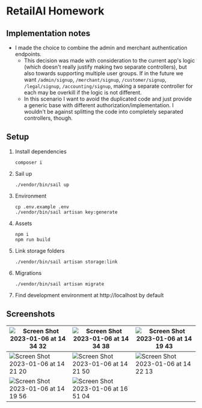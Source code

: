 # RetailAI Homework

## Implementation notes
- I made the choice to combine the admin and merchant authentication endpoints. 
  - This decision was made with consideration to the current app's logic (which doesn't really justify making two separate controllers), but also towards supporting multiple user groups. If in the future we want `/admin/signup`, `/merchant/signup`, `/customer/signup`, `/legal/signup`, `/accounting/signup`, making a separate controller for each may be overkill if the logic is not different. 
  - In this scenario I want to avoid the duplicated code and just provide a generic base with different authorization/implementation. I wouldn't be against splitting the code into completely separated controllers, though.

## Setup
1. Install dependencies
    ```
    composer i
    ```
2. Sail up
    ```
    ./vendor/bin/sail up
    ```
3. Environment
   ```
   cp .env.example .env
   ./vendor/bin/sail artisan key:generate
   ```
4. Assets
   ```
   npm i
   npm run build
   ```
5. Link storage folders
   ```
   ./vendor/bin/sail artisan storage:link
   ```
6. Migrations
   ```
   ./vendor/bin/sail artisan migrate
   ```
7. Find development environment at http://localhost by default

## Screenshots

| ![Screen Shot 2023-01-06 at 14 34 32](https://user-images.githubusercontent.com/58196030/210937123-8fb0c69a-13cb-4371-a14d-38cede4d7d1d.png) | ![Screen Shot 2023-01-06 at 14 34 38](https://user-images.githubusercontent.com/58196030/210937293-91fbc8ae-36f2-4e70-ac75-21f5664aa07f.png) | ![Screen Shot 2023-01-06 at 14 19 43](https://user-images.githubusercontent.com/58196030/210937320-2e7e4093-f567-43dc-9abd-21f7562bac06.png) |
|---|---|---|
| ![Screen Shot 2023-01-06 at 14 21 20](https://user-images.githubusercontent.com/58196030/210937427-0107d34a-e99f-45a3-a9b4-c5c244df596e.png) | ![Screen Shot 2023-01-06 at 14 21 50](https://user-images.githubusercontent.com/58196030/210937458-437d72db-7ed9-4389-ae6a-5fbcfdc3b89b.png) | ![Screen Shot 2023-01-06 at 14 22 13](https://user-images.githubusercontent.com/58196030/210937481-48604a99-de97-4f82-bde0-cbca3cecd6bd.png) |
| ![Screen Shot 2023-01-06 at 14 19 56](https://user-images.githubusercontent.com/58196030/210937502-1b7aa8d2-6a34-4241-bfb6-1c89af004a57.png) | ![Screen Shot 2023-01-06 at 16 51 04](https://user-images.githubusercontent.com/58196030/210955310-0cfbd511-c148-4f56-b12f-f1119eb6c0db.png) | 

